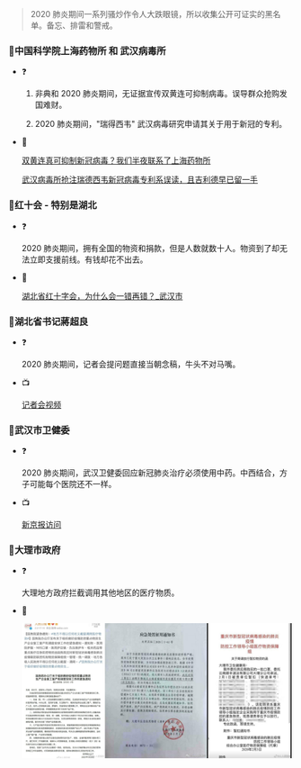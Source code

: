 > 2020 肺炎期间一系列骚炒作令人大跌眼镜，所以收集公开可证实的黑名单。备忘、排雷和警戒。

### **🚫中国科学院上海药物所 和 武汉病毒所**

- ❓

    1. 非典和 2020 肺炎期间，无证据宣传双黄连可抑制病毒。误导群众抢购发国难财。

    2. 2020 肺炎期间，"瑞得西韦" 武汉病毒研究申请其关于用于新冠的专利。

- 🔗

    [双黄连真可抑制新冠病毒？我们半夜联系了上海药物所](https://m.uczzd.cn/webview/news?app=uc-iflow&zzd_from=ucpush&aid=4801751863254753739&cid=100&uc_param_str=dndseiwifrvesvntgicp&uc_biz_str=S:custom%7CC:iflow_site%7CK:true&from=uc_push&from_sm=kkframenew)

    [武汉病毒所抢注瑞德西韦新冠病毒专利系误读，且吉利德早已留一手](https://m.jiemian.com/article/3947746.html)

### **🚫红十会 - 特别是湖北**

- ❓

    2020 肺炎期间，拥有全国的物资和捐款，但是人数就数十人。物资到了却无法立即支援前线。有钱却花不出去。

- 🔗

    [湖北省红十字会，为什么会一错再错？_武汉市](https://sohu.com/a/369795489_477856/?pvid=000115_3w_a)

### **🚫湖北省书记蔣超良**

- ❓

    2020 肺炎期间，记者会提问题直接当朝念稿，牛头不对马嘴。

- 📺

    [记者会视频](media/0045b5Xdlx07ACsrmGZq01041201y7q60E010.mp4)

### **🚫武汉市卫健委**

- ❓

    2020 肺炎期间，武汉卫健委回应新冠肺炎治疗必须使用中药。中西结合，方子可能每个医院还不一样。

- 📺

    [新京报访问](media/001Fn58Slx07AGZWJESk01041201fsb90E013.mp4)

### **🚫大理市政府**

- ❓

  大理地方政府拦截调用其他地区的医疗物质。

- 🗾

  ![相关文件图片](media/IMG_1758.jpeg)